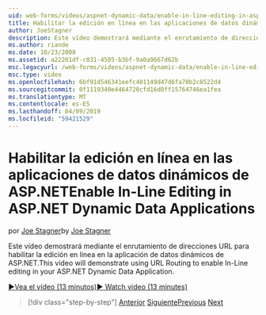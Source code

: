 ```yaml
---
uid: web-forms/videos/aspnet-dynamic-data/enable-in-line-editing-in-aspnet-dynamic-data-applications
title: Habilitar la edición en línea en las aplicaciones de datos dinámicos de ASP.NET | Microsoft Docs
author: JoeStagner
description: Este vídeo demostrará mediante el enrutamiento de direcciones URL para habilitar la edición en línea en la aplicación de datos dinámicos de ASP.NET.
ms.author: riande
ms.date: 10/23/2008
ms.assetid: a22201df-c031-4505-b3bf-9a0a9667d62b
msc.legacyurl: /web-forms/videos/aspnet-dynamic-data/enable-in-line-editing-in-aspnet-dynamic-data-applications
msc.type: video
ms.openlocfilehash: 6bf91d546341eefc401149d47d6fa70b2c8522d4
ms.sourcegitcommit: 0f1119340e4464720cfd16d0ff15764746ea1fea
ms.translationtype: MT
ms.contentlocale: es-ES
ms.lasthandoff: 04/09/2019
ms.locfileid: "59421529"
---
```

# <a name="enable-in-line-editing-in-aspnet-dynamic-data-applications"></a><span data-ttu-id="fb6b4-103">Habilitar la edición en línea en las aplicaciones de datos dinámicos de ASP.NET</span><span class="sxs-lookup"><span data-stu-id="fb6b4-103">Enable In-Line Editing in ASP.NET Dynamic Data Applications</span></span>

<span data-ttu-id="fb6b4-104">por [Joe Stagner](https://github.com/JoeStagner)</span><span class="sxs-lookup"><span data-stu-id="fb6b4-104">by [Joe Stagner](https://github.com/JoeStagner)</span></span>

<span data-ttu-id="fb6b4-105">Este vídeo demostrará mediante el enrutamiento de direcciones URL para habilitar la edición en línea en la aplicación de datos dinámicos de ASP.NET.</span><span class="sxs-lookup"><span data-stu-id="fb6b4-105">This video will demonstrate using URL Routing to enable In-Line editing in your ASP.NET Dynamic Data Application.</span></span>

[<span data-ttu-id="fb6b4-106">&#9654;Vea el vídeo (13 minutos)</span><span class="sxs-lookup"><span data-stu-id="fb6b4-106">&#9654; Watch video (13 minutes)</span></span>](https://channel9.msdn.com/Blogs/ASP-NET-Site-Videos/enable-in-line-editing-in-aspnet-dynamic-data-applications)

> [!div class="step-by-step"]
> <span data-ttu-id="fb6b4-107">[Anterior](begin-modifying-dynamic-data-applications-with-url-routing.md)
> [Siguiente](how-to-enable-table-specific-routing-in-dynamic-data-applications.md)</span><span class="sxs-lookup"><span data-stu-id="fb6b4-107">[Previous](begin-modifying-dynamic-data-applications-with-url-routing.md)
[Next](how-to-enable-table-specific-routing-in-dynamic-data-applications.md)</span></span>
